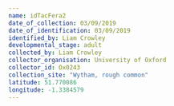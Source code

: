 ```yaml
---
name: idTacFera2
date_of_collection: 03/09/2019
date_of_identification: 03/09/2019
identified_by: Liam Crowley
developmental_stage: adult
collected_by: Liam Crowley
collector_organisation: University of Oxford
collector_id: Ox0243
collection_site: "Wytham, rough common"
latitude: 51.770086
longitude: -1.3384579
---
```

